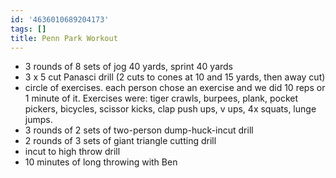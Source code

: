 ```yaml
---
id: '4636010689204173'
tags: []
title: Penn Park Workout
---
```


- 3 rounds of 8 sets of jog 40 yards, sprint 40 yards
- 3 x 5 cut Panasci drill (2 cuts to cones at 10 and 15 yards, then away cut)
- circle of exercises. each person chose an exercise and we did 10 reps or 1 minute of it. Exercises were: tiger crawls, burpees, plank, pocket pickers, bicycles, scissor kicks, clap push ups, v ups, 4x squats, lunge jumps.
- 3 rounds of 2 sets of two-person dump-huck-incut drill
- 2 rounds of 3 sets of giant triangle cutting drill
- incut to high throw drill
- 10 minutes of long throwing with Ben
